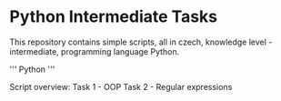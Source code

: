 # Python Intermediate Tasks

This repository contains simple scripts, all in czech, knowledge level - intermediate, programming language Python.

''' Python '''

Script overview:
Task 1 - OOP
Task 2 - Regular expressions

